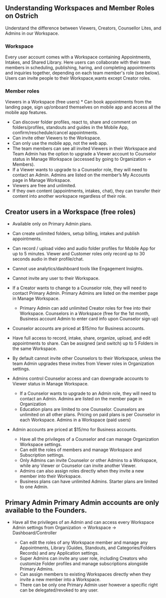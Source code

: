 ## Understanding Workspaces and Member Roles on Ostrich

Understand the difference between Viewers, Creators, Counsellor Lites, and Admins in our Workspace.

### Workspace

Every user account comes with a Workspace containing Appointments, Intakes, and Shared Library. Here users can collaborate with their team members in scheduling, publishing, haring, and completing appointments and inquiries together, depending on each team member's role (see below). Users can invite people to their Workspace,wants except Creator roles.

### Member roles

Viewers in a Workspace (free users)	* Can book appointments from the landing page, sign up/onboard themselves on mobile app and access all the mobile app features.

- Can discover folder profiles, react to, share and comment on folders/profiles, standouts and guides in the Mobile App, confirm/reschedule/cancel appointments.
- Can invite other Viewers to the Workspace.
- Can only use the mobile app, not the web app.
- The team members can see all invited Viewers in their Workspace and Team Admin has the option to upgrade a Viewer account to Counselor status in Manage Workspace (accessed by going to Organization → Members).
- If a Viewer wants to upgrade to a Counselor role, they will need to contact an Admin. Admins are listed on the member’s My Accounts page in Manage Workspace.
- Viewers are free and unlimited.
- If they own content (appointments, intakes, chat), they can transfer their content into another workspace regardless of their role.

## Creator users in a Workspace (free roles)

- Available only on Primary Admin plans.
- Can create unlimited folders, setup billing, intakes and publish appointments.
- Can record / upload video and audio folder profiles for Mobile App for up to 5 minutes. Viewer and Customer roles only record up to 30 seconds audio in their profile/chat.
- Cannot use analytics/dashboard tools like Engagement Insights.
- Cannot invite any user to their Workspace.
- If a Creator wants to change to a Counselor role, they will need to contact Primary Admin. Primary Admins are listed on the member page in Manage Workspace.

  - Primary Admin can add unlimited Creator roles for free into their Workspace.
    Counselors in a Workspace (free for the 1st month, Business account Admin to enter card info upon Counselor sign up)
- Counselor accounts are priced at $15/mo for Business accounts.
- Have full access to record, intake, share, organize, upload, and edit appointments to share. Can be assigned (and switch) up to 5 Folders in the same Workspace.
- By default cannot invite other Counselors to their Workspace, unless the team Admin upgrades these invites from Viewer roles in Organization settings.
- Admins control Counselor access and can downgrade accounts to Viewer status in Manage Workspace.

  - If a Counselor wants to upgrade to an Admin role, they will need to contact an Admin. Admins are listed on the member page in Organization
  - Education plans are limited to one Counselor. Counselors are unlimited on all other plans. Pricing on paid plans is per Counselor in each Workspace.
    Admins in a Workspace (paid users)
- Admin accounts are priced at $15/mo for Business accounts.

  - Have all the privileges of a Counselor and can manage Organization Workspace settings.
  - Can edit the roles of members and manage Workspace and Subscription settings.
  - Only Admins can invite Counselor or other Admins to a Workspace, while any Viewer or Counselor can invite another Viewer.
  - Admins can also assign roles directly when they invite a new member into their Workspace.
  - Business plans can have unlimited Admins. Starter plans are limited to one Admin.

## Primary Admin	Primary Admin accounts are only available to the Founders.

- Have all the privileges of an Admin and can access every Workspace Admin settings from Organization -> Workspace -> Dashboard/Controller

  - Can edit the roles of any Workspace member and manage any Appointments, Library (Guides, Standouts, and Categories/Folders Records) and any Application settings.
  - Super Admins can invite any user role, including Creators who customize Folder profiles and manage subscriptions alongside Primary Admins.
  - Can assign members to existing Workspaces directly when they invite a new member into a Workspace.
  - There can be only one Primary Admin user however a specific right can be delegated/revoked to any user.